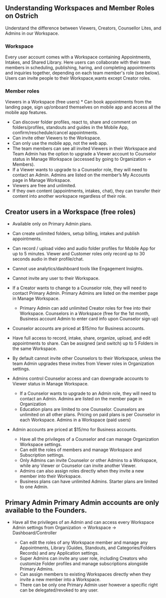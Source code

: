 ## Understanding Workspaces and Member Roles on Ostrich

Understand the difference between Viewers, Creators, Counsellor Lites, and Admins in our Workspace.

### Workspace

Every user account comes with a Workspace containing Appointments, Intakes, and Shared Library. Here users can collaborate with their team members in scheduling, publishing, haring, and completing appointments and inquiries together, depending on each team member's role (see below). Users can invite people to their Workspace,wants except Creator roles.

### Member roles

Viewers in a Workspace (free users)	* Can book appointments from the landing page, sign up/onboard themselves on mobile app and access all the mobile app features.

- Can discover folder profiles, react to, share and comment on folders/profiles, standouts and guides in the Mobile App, confirm/reschedule/cancel appointments.
- Can invite other Viewers to the Workspace.
- Can only use the mobile app, not the web app.
- The team members can see all invited Viewers in their Workspace and Team Admin has the option to upgrade a Viewer account to Counselor status in Manage Workspace (accessed by going to Organization → Members).
- If a Viewer wants to upgrade to a Counselor role, they will need to contact an Admin. Admins are listed on the member’s My Accounts page in Manage Workspace.
- Viewers are free and unlimited.
- If they own content (appointments, intakes, chat), they can transfer their content into another workspace regardless of their role.

## Creator users in a Workspace (free roles)

- Available only on Primary Admin plans.
- Can create unlimited folders, setup billing, intakes and publish appointments.
- Can record / upload video and audio folder profiles for Mobile App for up to 5 minutes. Viewer and Customer roles only record up to 30 seconds audio in their profile/chat.
- Cannot use analytics/dashboard tools like Engagement Insights.
- Cannot invite any user to their Workspace.
- If a Creator wants to change to a Counselor role, they will need to contact Primary Admin. Primary Admins are listed on the member page in Manage Workspace.

  - Primary Admin can add unlimited Creator roles for free into their Workspace.
    Counselors in a Workspace (free for the 1st month, Business account Admin to enter card info upon Counselor sign up)
- Counselor accounts are priced at $15/mo for Business accounts.
- Have full access to record, intake, share, organize, upload, and edit appointments to share. Can be assigned (and switch) up to 5 Folders in the same Workspace.
- By default cannot invite other Counselors to their Workspace, unless the team Admin upgrades these invites from Viewer roles in Organization settings.
- Admins control Counselor access and can downgrade accounts to Viewer status in Manage Workspace.

  - If a Counselor wants to upgrade to an Admin role, they will need to contact an Admin. Admins are listed on the member page in Organization
  - Education plans are limited to one Counselor. Counselors are unlimited on all other plans. Pricing on paid plans is per Counselor in each Workspace.
    Admins in a Workspace (paid users)
- Admin accounts are priced at $15/mo for Business accounts.

  - Have all the privileges of a Counselor and can manage Organization Workspace settings.
  - Can edit the roles of members and manage Workspace and Subscription settings.
  - Only Admins can invite Counselor or other Admins to a Workspace, while any Viewer or Counselor can invite another Viewer.
  - Admins can also assign roles directly when they invite a new member into their Workspace.
  - Business plans can have unlimited Admins. Starter plans are limited to one Admin.

## Primary Admin	Primary Admin accounts are only available to the Founders.

- Have all the privileges of an Admin and can access every Workspace Admin settings from Organization -> Workspace -> Dashboard/Controller

  - Can edit the roles of any Workspace member and manage any Appointments, Library (Guides, Standouts, and Categories/Folders Records) and any Application settings.
  - Super Admins can invite any user role, including Creators who customize Folder profiles and manage subscriptions alongside Primary Admins.
  - Can assign members to existing Workspaces directly when they invite a new member into a Workspace.
  - There can be only one Primary Admin user however a specific right can be delegated/revoked to any user.